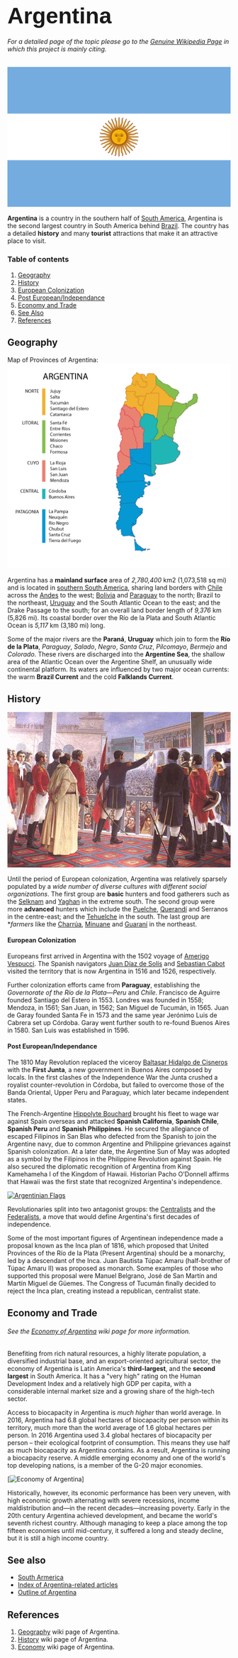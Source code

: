 # <span style="font-family:Arial; font-size:1.8em;">Argentina</span>
###### For a detailed page of the topic please go to the [Genuine Wikipedia Page](https://en.wikipedia.org/wiki/Argentina) in which this project is mainly citing.
![The national flag for Argentina](/images/flag_argentina.png)

**Argentina** is a country in the southern half of [South America](https://en.wikipedia.org/wiki/South_America), Argentina is the second largest country in South America behind [Brazil](https://en.wikipedia.org/wiki/Brazil). The country has a detailed **history** and many **tourist** attractions that make it an attractive place to visit.

### Table of contents
1. [Geography](#geography)
2. [History](#history)
  1. [European Colonization](#european-colonization)
  2. [Post European/Independance](#post-europeanindependance)
3. [Economy and Trade](#economy-and-trade)
4. [See Also](#see-also)
5. [References](#references)

## Geography
Map of Provinces of Argentina:
![Map of Provinces of Argentina](/images/geography.png)

Argentina has a **mainland surface** area of *2,780,400* km2 (1,073,518 sq mi) and is located in [southern South America](https://en.wikipedia.org/wiki/Southern_Cone), sharing land borders with [Chile](https://en.wikipedia.org/wiki/Chile) across the [Andes](https://en.wikipedia.org/wiki/Andes) to the west; [Bolivia](https://en.wikipedia.org/wiki/Bolivia) and [Paraguay](https://en.wikipedia.org/wiki/Paraguay) to the north; Brazil to the northeast, [Uruguay](https://en.wikipedia.org/wiki/Uruguay) and the South Atlantic Ocean to the east; and the Drake Passage to the south; for an overall land border length of *9,376* km (5,826 mi). Its coastal border over the Río de la Plata and South Atlantic Ocean is *5,117* km (3,180 mi) long.

Some of the major rivers are the **Paraná**, **Uruguay** which join to form the **Río de la Plata**, *Paraguay*, *Salado*, *Negro*, *Santa Cruz*, *Pilcomayo*, *Bermejo* and *Colorado*. These rivers are discharged into the **Argentine Sea**, the shallow area of the Atlantic Ocean over the Argentine Shelf, an unusually wide continental platform. Its waters are influenced by two major ocean currents: the warm **Brazil Current** and the cold **Falklands Current**.

## History
[![Colonial Argentina](/images/colonial.jpg)](https://www.chimuadventures.com/blog/2016/11/history-of-argentina/)

Until the period of European colonization, Argentina was relatively sparsely populated by a *wide number of diverse cultures with different social organizations*. The first group are **basic** hunters and food gatherers such as the [Selknam](https://en.wikipedia.org/wiki/Selk%27nam_people) and [Yaghan](https://en.wikipedia.org/wiki/Yahgan_people) in the extreme south. The second group were more **advanced** hunters which include the [Puelche](https://en.wikipedia.org/wiki/Puelche_people), [Querandí](https://en.wikipedia.org/wiki/Querand%C3%AD) and Serranos in the centre-east; and the [Tehuelche](https://en.wikipedia.org/wiki/Tehuelche_people) in the south. The last group are **farmers* like the [Charrúa](https://en.wikipedia.org/wiki/Charr%C3%BAa), [Minuane](https://en.wikipedia.org/wiki/Charr%C3%BAa) and [Guaraní](https://en.wikipedia.org/wiki/Guaran%C3%AD_people) in the northeast.

#### European Colonization
Europeans first arrived in Argentina with the 1502 voyage of [Amerigo Vespucci](https://en.wikipedia.org/wiki/Amerigo_Vespucci_(explorer)). The Spanish navigators [Juan Díaz de Solís](https://en.wikipedia.org/wiki/Juan_D%C3%ADaz_de_Sol%C3%ADs) and [Sebastian Cabot](https://en.wikipedia.org/wiki/Sebastian_Cabot_(explorer)) visited the territory that is now Argentina in 1516 and 1526, respectively.

Further colonization efforts came from **Paraguay**, establishing the *Governorate of the Río de la Plata—Peru* and *Chile*. Francisco de Aguirre founded Santiago del Estero in 1553. Londres was founded in 1558; Mendoza, in 1561; San Juan, in 1562; San Miguel de Tucumán, in 1565. Juan de Garay founded Santa Fe in 1573 and the same year Jerónimo Luis de Cabrera set up Córdoba. Garay went further south to re-found Buenos Aires in 1580. San Luis was established in 1596.

#### Post European/Independance
The 1810 May Revolution replaced the viceroy [Baltasar Hidalgo de Cisneros](https://en.wikipedia.org/wiki/Baltasar_Hidalgo_de_Cisneros) with the **First Junta**, a new government in Buenos Aires composed by locals. In the first clashes of the Independence War the Junta crushed a royalist counter-revolution in Córdoba, but failed to overcome those of the Banda Oriental, Upper Peru and Paraguay, which later became independent states.

The French-Argentine [Hippolyte Bouchard](https://en.wikipedia.org/wiki/Hippolyte_Bouchard) brought his fleet to wage war against Spain overseas and attacked **Spanish California**, **Spanish Chile**, **Spanish Peru** and **Spanish Philippines**. He secured the allegiance of escaped Filipinos in San Blas who defected from the Spanish to join the Argentine navy, due to common Argentine and Philippine grievances against Spanish colonization. At a later date, the Argentine Sun of May was adopted as a symbol by the Filipinos in the Philippine Revolution against Spain. He also secured the diplomatic recognition of Argentina from King Kamehameha I of the Kingdom of Hawaii. Historian Pacho O'Donnell affirms that Hawaii was the first state that recognized Argentina's independence.

[![Argentinian Flags](https://cdn.britannica.com/33/190633-050-F3C4E00A/Argentinian-flags-street-souvenirs.jpg)](https://www.britannica.com/story/argentina-celebrates-200-years-of-independence)

Revolutionaries split into two antagonist groups: the [Centralists](https://en.wikipedia.org/wiki/Unitarian_Party) and the [Federalists](https://en.wikipedia.org/wiki/Federales_(Argentina)), a move that would define Argentina's first decades of independence.

Some of the most important figures of Argentinean independence made a proposal known as the Inca plan of 1816, which proposed that United Provinces of the Río de la Plata (Present Argentina) should be a monarchy, led by a descendant of the Inca. Juan Bautista Túpac Amaru (half-brother of Túpac Amaru II) was proposed as monarch. Some examples of those who supported this proposal were Manuel Belgrano, José de San Martín and Martín Miguel de Güemes. The Congress of Tucumán finally decided to reject the Inca plan, creating instead a republican, centralist state.

## Economy and Trade
###### See the [Economy of Argentina](https://en.wikipedia.org/wiki/Economy_of_Argentina) wiki page for more information.
Benefiting from rich natural resources, a highly literate population, a diversified industrial base, and an export-oriented agricultural sector, the economy of Argentina is Latin America's **third-largest**, and the **second largest** in South America. It has a "very high" rating on the Human Development Index and a relatively high GDP per capita, with a considerable internal market size and a growing share of the high-tech sector.

Access to biocapacity in Argentina is *much higher* than world average. In 2016, Argentina had 6.8 global hectares of biocapacity per person within its territory, much more than the world average of 1.6 global hectares per person. In 2016 Argentina used 3.4 global hectares of biocapacity per person – their ecological footprint of consumption. This means they use half as much biocapacity as Argentina contains. As a result, Argentina is running a biocapacity reserve. A middle emerging economy and one of the world's top developing nations, is a member of the G-20 major economies.

[![Economy of Argentina](https://upload.wikimedia.org/wikipedia/commons/thumb/c/cf/Argentina_Product_Exports_%282019%29.svg/440px-Argentina_Product_Exports_%282019%29.svg.png)]

Historically, however, its economic performance has been very uneven, with high economic growth alternating with severe recessions, income maldistribution and—in the recent decades—increasing poverty. Early in the 20th century Argentina achieved development, and became the world's seventh richest country. Although managing to keep a place among the top fifteen economies until mid-century, it suffered a long and steady decline, but it is still a high income country.

## See also
- [South Armerica](https://en.wikipedia.org/wiki/South_America)
- [Index of Argentina-related articles](https://en.wikipedia.org/wiki/Index_of_Argentina-related_articles)
- [Outline of Argentina](https://en.wikipedia.org/wiki/Outline_of_Argentina)

## References
1. [Geography](https://en.wikipedia.org/wiki/Argentina#Geography) wiki page of Argentina.
2. [History](https://en.wikipedia.org/wiki/Argentina#History) wiki page of Argentina.
3. [Economy](https://en.wikipedia.org/wiki/Argentina#Economy) wiki page of Argentina.
